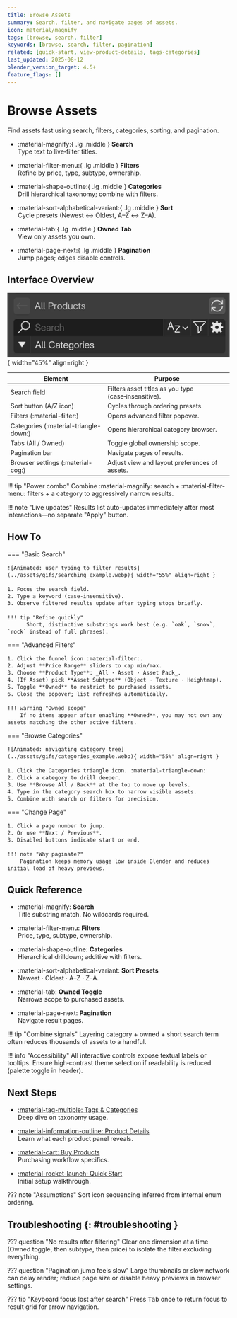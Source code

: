 ```yaml
---
title: Browse Assets
summary: Search, filter, and navigate pages of assets.
icon: material/magnify
tags: [browse, search, filter]
keywords: [browse, search, filter, pagination]
related: [quick-start, view-product-details, tags-categories]
last_updated: 2025-08-12
blender_version_target: 4.5+
feature_flags: []
---
```


# Browse Assets

Find assets fast using search, filters, categories, sorting, and pagination.

<div class="grid cards" markdown>

- :material-magnify:{ .lg .middle } __Search__  
	Type text to live‑filter titles.

- :material-filter-menu:{ .lg .middle } __Filters__  
	Refine by price, type, subtype, ownership.

- :material-shape-outline:{ .lg .middle } __Categories__  
	Drill hierarchical taxonomy; combine with filters.

- :material-sort-alphabetical-variant:{ .lg .middle } __Sort__  
	Cycle presets (Newest ↔ Oldest, A–Z ↔ Z–A).

- :material-tab:{ .lg .middle } __Owned Tab__  
	View only assets you own.

- :material-page-next:{ .lg .middle } __Pagination__  
	Jump pages; edges disable controls.

</div>

## Interface Overview
![Browse interface: numbered callouts for search, sort, filters, categories, tabs, pagination](../assets/img/browse_assets_interface.webp){ width="45%" align=right }

| Element | Purpose |
| ------- | ------- |
| Search field | Filters asset titles as you type (case‑insensitive). |
| Sort button (A/Z icon) | Cycles through ordering presets. |
| Filters (:material-filter:) | Opens advanced filter popover. |
| Categories (:material-triangle-down:) | Opens hierarchical category browser. |
| Tabs (All / Owned) | Toggle global ownership scope. |
| Pagination bar | Navigate pages of results. |
| Browser settings (:material-cog:) | Adjust view and layout preferences of assets. |

!!! tip "Power combo"
    Combine :material-magnify: search + :material-filter-menu: filters + a category to aggressively narrow results.

!!! note "Live updates"
		Results list auto-updates immediately after most interactions—no separate "Apply" button.

## How To

=== "Basic Search"

    ![Animated: user typing to filter results](../assets/gifs/searching_example.webp){ width="55%" align=right }

    1. Focus the search field.
    2. Type a keyword (case‑insensitive).
    3. Observe filtered results update after typing stops briefly.

    !!! tip "Refine quickly"
          Short, distinctive substrings work best (e.g. `oak`, `snow`, `rock` instead of full phrases).

=== "Advanced Filters"

    1. Click the funnel icon :material-filter:.
    2. Adjust **Price Range** sliders to cap min/max.
    3. Choose **Product Type**: _All · Asset · Asset Pack_.
    4. (If Asset) pick **Asset Subtype** (Object · Texture · Heightmap).
    5. Toggle **Owned** to restrict to purchased assets.
    6. Close the popover; list refreshes automatically.

    !!! warning "Owned scope"
    	If no items appear after enabling **Owned**, you may not own any assets matching the other active filters.

=== "Browse Categories"

    ![Animated: navigating category tree](../assets/gifs/categories_example.webp){ width="55%" align=right }

    1. Click the Categories triangle icon. :material-triangle-down:
    2. Click a category to drill deeper.
    3. Use **Browse All / Back** at the top to move up levels.
    4. Type in the category search box to narrow visible assets.
    5. Combine with search or filters for precision.

=== "Change Page"

    1. Click a page number to jump.
    2. Or use **Next / Previous**.
    3. Disabled buttons indicate start or end.

    !!! note "Why paginate?"
    	Pagination keeps memory usage low inside Blender and reduces initial load of heavy previews.

## Quick Reference

<div class="grid cards" markdown>

- :material-magnify: __Search__  
	Title substring match. No wildcards required.

- :material-filter-menu: __Filters__  
	Price, type, subtype, ownership.

- :material-shape-outline: __Categories__  
	Hierarchical drilldown; additive with filters.

- :material-sort-alphabetical-variant: __Sort Presets__  
	Newest · Oldest · A–Z · Z–A.

- :material-tab: __Owned Toggle__  
	Narrows scope to purchased assets.

- :material-page-next: __Pagination__  
	Navigate result pages.

</div>

!!! tip "Combine signals"
    Layering category + owned + short search term often reduces thousands of assets to a handful.

!!! info "Accessibility"
    All interactive controls expose textual labels or tooltips. Ensure high‑contrast theme selection if readability is reduced (palette toggle in header).

## Next Steps

<div class="grid cards" markdown>

- [:material-tag-multiple: Tags & Categories](tags-categories.md)  
	Deep dive on taxonomy usage.

- [:material-information-outline: Product Details](view-product-details.md)  
	Learn what each product panel reveals.

- [:material-cart: Buy Products](buy-products.md)  
	Purchasing workflow specifics.

- [:material-rocket-launch: Quick Start](quick-start.md)  
	Initial setup walkthrough.

</div>

??? note "Assumptions"
    Sort icon sequencing inferred from internal enum ordering.

## Troubleshooting {: #troubleshooting }
??? question "No results after filtering"
    Clear one dimension at a time (Owned toggle, then subtype, then price) to isolate the filter excluding everything.

??? question "Pagination jump feels slow"
    Large thumbnails or slow network can delay render; reduce page size or disable heavy previews in browser settings.

??? tip "Keyboard focus lost after search"
    Press <kbd>Tab</kbd> once to return focus to result grid for arrow navigation.